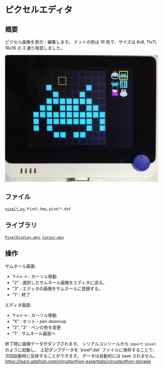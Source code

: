 # ピクセルエディタ

## 概要
ピクセル画像を表示・編集します。
ドットの色は 16 色で、サイズは 8x8, 11x11, 16x16 の 3 通り用意しました。

[![YouTube](./Pixel.jpg)](https://www.youtube.com/watch?v=6AHvsP6kS2U)

## ファイル
   [`pixel*.py`](/CIRCUITPY/pixel.py), `Pixel.bmp`, `pixel*.dat`

## ライブラリ
   [`PixelDisplay.mpy`](/libsrc/PixelDisplay.py), [`Cursor.mpy`](/libsrc/Cursor.py)

## 操作
サムネール画面:
- ↑↓←→ : カーソル移動
- "2" : 選択したサムネール画像をエディタに送る。
- "3" : エディタの画像をサムネールに登録する。
- "1" : 終了

エディタ画面:
- ↑↓←→ : カーソル移動
- "X" : セット・pen down/up
- "2", "3" : ペンの色を変更
- "1" : サムネール画面へ

終了時に画像データがダンプされます。
シリアルコンソールから `import pixel` のように起動し、
上記ダンプデータを 'pixel*.dat` ファイルに保存することで、次回起動時に反映することができます。
データは自動的には save されません。
https://learn.adafruit.com/circuitpython-essentials/circuitpython-storage




